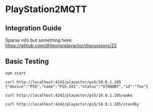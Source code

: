 # PlayStation2MQTT

## Integration Guide

Sparse info but something here: https://github.com/dhleong/playactor/discussions/22

## Basic Testing

```
npm start

curl http://localhost:4242/playactor/ps5/10.0.1.105
{"device":"PS5","name":"PS5-241","status":"STANDBY","id":"foo"}

curl http://localhost:4242/playactor/ps5/10.0.1.105/wake

curl http://localhost:4242/playactor/ps5/10.0.1.105/standby
```
